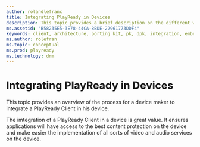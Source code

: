 ```yaml
---
author: rolandlefranc
title: Integrating PlayReady in Devices
description: This topic provides a brief description on the different ways to implement a DRM client in a device and how to develop applications using DRM.
ms.assetid: "B58235E5-3E78-44CA-8BDE-22961773DDF4"
keywords: client, architecture, porting kit, pk, dpk, integration, embedded
ms.author: rolefran
ms.topic: conceptual
ms.prod: playready
ms.technology: drm
---
```



# Integrating PlayReady in Devices

This topic provides an overview of the process for a device maker to integrate a PlayReady Client in his device.

The imtegration of a PlayReady Client in a device is great value. It ensures applications will have access to the best content protection on the device and make easier the implementation of all sorts of video and audio services on the device.










